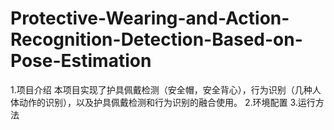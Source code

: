 # Protective-Wearing-and-Action-Recognition-Detection-Based-on-Pose-Estimation
1.项目介绍
    本项目实现了护具佩戴检测（安全帽，安全背心），行为识别（几种人体动作的识别），以及护具佩戴检测和行为识别的融合使用。
2.环境配置
3.运行方法
